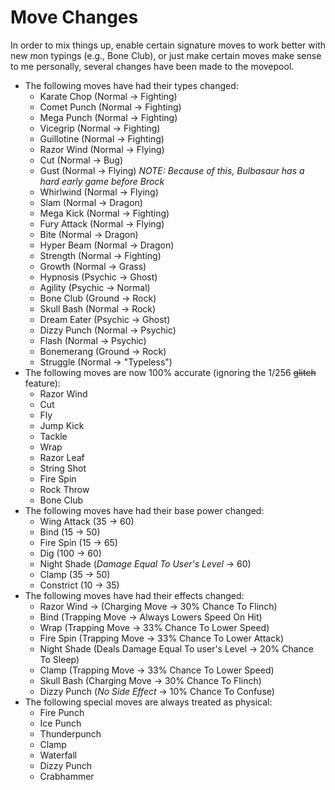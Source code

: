 # Move Changes
In order to mix things up, enable certain signature moves to work better with new mon typings (e.g., Bone Club), or just make certain moves make sense to me personally, several changes have been made to the movepool.

- The following moves have had their types changed:
    - Karate Chop (Normal -> Fighting)
    - Comet Punch (Normal -> Fighting)
    - Mega Punch (Normal -> Fighting)
    - Vicegrip (Normal -> Fighting)
    - Guillotine (Normal -> Fighting)
    - Razor Wind (Normal -> Flying)
    - Cut (Normal -> Bug)
    - Gust (Normal -> Flying) *NOTE: Because of this, Bulbasaur has a hard early game before Brock*
    - Whirlwind (Normal -> Flying)
    - Slam (Normal -> Dragon)
    - Mega Kick (Normal -> Fighting)
    - Fury Attack (Normal -> Flying)
    - Bite (Normal -> Dragon)
    - Hyper Beam (Normal -> Dragon)
    - Strength (Normal -> Fighting)
    - Growth (Normal -> Grass)
    - Hypnosis (Psychic -> Ghost)
    - Agility (Psychic -> Normal)
    - Bone Club (Ground -> Rock)
    - Skull Bash (Normal -> Rock)
    - Dream Eater (Psychic -> Ghost)
    - Dizzy Punch (Normal -> Psychic)
    - Flash (Normal -> Psychic)
    - Bonemerang (Ground -> Rock)
    - Struggle (Normal -> "Typeless")
- The following moves are now 100% accurate (ignoring the 1/256 ~~glitch~~ feature):
    - Razor Wind
    - Cut
    - Fly
    - Jump Kick
    - Tackle
    - Wrap
    - Razor Leaf
    - String Shot
    - Fire Spin
    - Rock Throw
    - Bone Club
- The following moves have had their base power changed:
    - Wing Attack (35 -> 60)
    - Bind (15 -> 50)
    - Fire Spin  (15 -> 65)
    - Dig (100 -> 60)
    - Night Shade (*Damage Equal To User's Level* -> 60)
    - Clamp (35 -> 50)
    - Constrict (10 -> 35)
- The following moves have had their effects changed:
    - Razor Wind -> (Charging Move -> 30% Chance To Flinch)
    - Bind (Trapping Move -> Always Lowers Speed On Hit)
    - Wrap (Trapping Move -> 33% Chance To Lower Speed)
    - Fire Spin (Trapping Move -> 33% Chance To Lower Attack)
    - Night Shade (Deals Damage Equal To user's Level -> 20% Chance To Sleep)
    - Clamp (Trapping Move -> 33% Chance To Lower Speed)
    - Skull Bash (Charging Move -> 30% Chance To Flinch)
    - Dizzy Punch (*No Side Effect* -> 10% Chance To Confuse)
- The following special moves are always treated as physical:
    - Fire Punch
    - Ice Punch
    - Thunderpunch
    - Clamp
    - Waterfall
    - Dizzy Punch
    - Crabhammer